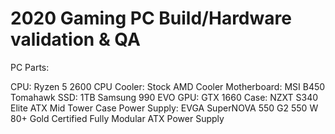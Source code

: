 # 2020 Gaming PC Build/Hardware validation &amp; QA 

PC Parts:

CPU: Ryzen 5 2600
CPU Cooler: Stock AMD Cooler
Motherboard: MSI B450 Tomahawk 
SSD: 1TB Samsung 990 EVO 
GPU: GTX 1660
Case: NZXT S340 Elite ATX Mid Tower Case
Power Supply: EVGA SuperNOVA 550 G2 550 W 80+ Gold Certified Fully Modular ATX Power Supply
